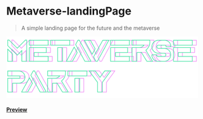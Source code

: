 # Metaverse-landingPage
> A simple landing page for the future and the metaverse


![Metaverse Party logo](https://raw.githubusercontent.com/Friturito/Metaverse-landingPage/main/img/Heading.png)

#### [Preview](https://friturito.github.io/Metaverse-landingPage/)
